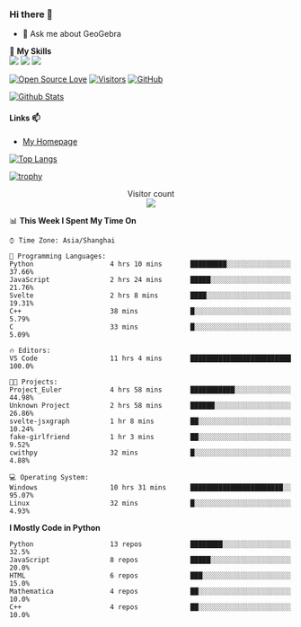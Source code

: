 ### Hi there 👋

<!--
**wuyudi/wuyudi** is a ✨ _special_ ✨ repository because its `README.md` (this file) appears on your GitHub profile.

Here are some ideas to get you started:

- 🔭 I’m currently working on ...
- 🌱 I’m currently learning ...
- 👯 I’m looking to collaborate on ...
- 🤔 I’m looking for help with ...

- 📫 How to reach me: ...
- 😄 Pronouns: ...
- ⚡ Fun fact: ...
-->

- 💬 Ask me about GeoGebra

🌟 **My Skills**  
![](https://img.shields.io/badge/-Python-3e74a2?style=flat-square&logo=Python&logoColor=fff)
![](https://img.shields.io/badge/-Mathematica-3e74a2?style=flat-square&logo=Wolfram&logoColor=fff)
![](https://img.shields.io/badge/-C%2B%2B-3e74a2?style=flat-square&logo=C%2B%2B&logoColor=fff)

[![Open Source Love](https://badges.frapsoft.com/os/v1/open-source.svg?v=103)](https://github.com/wuyudi/)
[![Visitors](https://visitor-badge.glitch.me/badge?page_id=wuyudi.wuyudi)](https://github.com/wuyudi/)
[![GitHub](https://img.shields.io/github/followers/wuyudi.svg?lable=GitHub&style=social)](https://github.com/wuyudi/)

[![Github Stats](https://github-readme-stats.vercel.app/api?username=wuyudi&show_icons=true)](https://github.com/wuyudi/)

#### Links 📫

* [My Homepage](https://wuyudi.github.io/blog/)

[![Top Langs](https://github-readme-stats.vercel.app/api/top-langs/?username=wuyudi&hide=HTML,jupyter%20notebook&layout=compact)](https://github.com/wuyudi/github-readme-stats)

[![trophy](https://github-profile-trophy.vercel.app/?username=wuyudi&theme=onedark)](https://github.com/ryo-ma/github-profile-trophy)

<p align="center"> 
  Visitor count<br>
  <img src="https://profile-counter.glitch.me/wuyudi/count.svg" />
</p>

<!--START_SECTION:waka-->
📊 **This Week I Spent My Time On** 

```text
⌚︎ Time Zone: Asia/Shanghai

💬 Programming Languages: 
Python                   4 hrs 10 mins       █████████░░░░░░░░░░░░░░░░   37.66% 
JavaScript               2 hrs 24 mins       █████░░░░░░░░░░░░░░░░░░░░   21.76% 
Svelte                   2 hrs 8 mins        ████░░░░░░░░░░░░░░░░░░░░░   19.31% 
C++                      38 mins             █░░░░░░░░░░░░░░░░░░░░░░░░   5.79% 
C                        33 mins             █░░░░░░░░░░░░░░░░░░░░░░░░   5.09%

🔥 Editors: 
VS Code                  11 hrs 4 mins       █████████████████████████   100.0%

🐱‍💻 Projects: 
Project_Euler            4 hrs 58 mins       ███████████░░░░░░░░░░░░░░   44.98% 
Unknown Project          2 hrs 58 mins       ██████░░░░░░░░░░░░░░░░░░░   26.86% 
svelte-jsxgraph          1 hr 8 mins         ██░░░░░░░░░░░░░░░░░░░░░░░   10.24% 
fake-girlfriend          1 hr 3 mins         ██░░░░░░░░░░░░░░░░░░░░░░░   9.52% 
cwithpy                  32 mins             █░░░░░░░░░░░░░░░░░░░░░░░░   4.88%

💻 Operating System: 
Windows                  10 hrs 31 mins      ███████████████████████░░   95.07% 
Linux                    32 mins             █░░░░░░░░░░░░░░░░░░░░░░░░   4.93%

```

**I Mostly Code in Python** 

```text
Python                   13 repos            ████████░░░░░░░░░░░░░░░░░   32.5% 
JavaScript               8 repos             █████░░░░░░░░░░░░░░░░░░░░   20.0% 
HTML                     6 repos             ███░░░░░░░░░░░░░░░░░░░░░░   15.0% 
Mathematica              4 repos             ██░░░░░░░░░░░░░░░░░░░░░░░   10.0% 
C++                      4 repos             ██░░░░░░░░░░░░░░░░░░░░░░░   10.0%

```



<!--END_SECTION:waka-->
